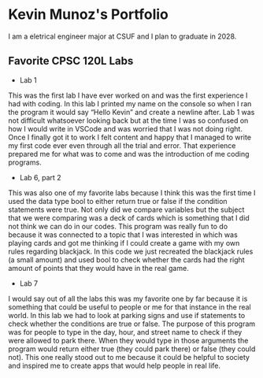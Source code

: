 
# Kevin Munoz's Portfolio

I am a eletrical engineer major at CSUF and I plan to graduate in 2028.

 ## Favorite CPSC 120L Labs

 * Lab 1 

This was the first lab I have ever worked on and was the first experience I had with coding. In this lab I printed my name on the console so when I ran the program it would say “Hello Kevin” and create a newline after. Lab 1 was not difficult whatsoever looking back but at the time I was so confused on how I would write in VSCode and was worried that I was not doing right. Once I finally got it to work I felt content and happy that I managed to write my first code ever even through all the trial and error. That experience prepared me for what was to come and was the introduction of me coding programs. 

* Lab 6, part 2

This was also one of my favorite labs because I think this was the first  time I used the data type bool to either return true or false if the condition statements were true. Not only did we compare variables but the subject that we were comparing was a deck of cards which is something that I did not think we can do in our codes. This program was really fun to do because it was connected to a topic that I was interested in which was playing cards and got me thinking if I could create a game with my own rules regarding blackjack. In this code we just recreated the blackjack rules (a small amount) and used bool to check whether the cards had the right amount of points that they would have in the real game. 

* Lab 7

I would say out of all the labs this was my favorite one by far because it is something that could be useful to people or me for that instance in the real world. In this lab we had to look at parking signs and use if statements to check whether the conditions are true or false. The purpose of this program was for people to type in the day, hour, and street name to check if they were allowed to park there. When they would type in those arguments the program would return either true (they could park there) or false (they could not). This one really stood out to me because it could be helpful to society and inspired me to create apps that would help people in real life.
